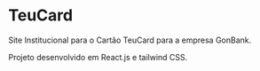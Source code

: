# TeuCard

Site Institucional para o Cartão TeuCard para a empresa GonBank.

Projeto desenvolvido em React.js e tailwind CSS.

